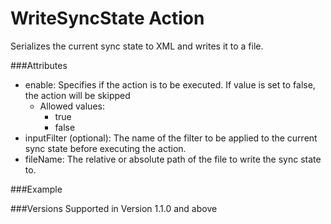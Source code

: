 WriteSyncState Action
=====================
Serializes the current sync state to XML and writes it to a file.


###Attributes
- enable: Specifies if the action is to be executed. If value is set to false,
  the action will be skipped
	- Allowed values:
		- true
		- false
- inputFilter (optional): The name of the filter to be applied to the current
  sync state before executing the action.
- fileName: The relative or absolute path of the file to write the sync
  state to.


###Example
	<writeSyncState enable="true" fileName="C:\SyncState.xml" />


###Versions
Supported in Version 1.1.0 and above
